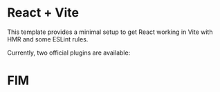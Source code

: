 # React + Vite

This template provides a minimal setup to get React working in Vite with HMR and some ESLint rules.

Currently, two official plugins are available:

#####
# FIM
